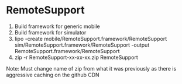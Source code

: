 # RemoteSupport

1. Build framework for generic mobile
2. Build framework for simulator
3. lipo -create mobile/RemoteSupport.framework/RemoteSupport sim/RemoteSupport.framework/RemoteSupport -output RemoteSupport.framework/RemoteSupport
4. zip -r RemoteSupport-xx-xx-xx.zip RemoteSupport

Note: Must change name of zip from what it was previously as there is aggressive caching on the github CDN
